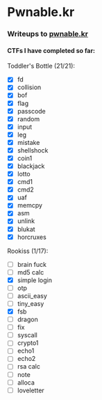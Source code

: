 # Pwnable.kr
### Writeups to [pwnable.kr](https://pwnable.kr) 



#### CTFs I have completed so far: 
Toddler's Bottle (21/21):

- [x] fd
- [x] collision
- [x] bof
- [x] flag
- [x] passcode
- [x] random
- [x] input
- [x] leg
- [x] mistake
- [x] shellshock
- [x] coin1
- [x] blackjack
- [x] lotto
- [x] cmd1
- [x] cmd2
- [x] uaf
- [x] memcpy
- [x] asm
- [x] unlink
- [x] blukat
- [x] horcruxes

Rookiss (1/17):
- [ ] brain fuck
- [ ] md5 calc
- [x] simple login
- [ ] otp
- [ ] ascii_easy
- [ ] tiny_easy
- [x] fsb
- [ ] dragon
- [ ] fix
- [ ] syscall
- [ ] crypto1
- [ ] echo1
- [ ] echo2
- [ ] rsa calc
- [ ] note
- [ ] alloca
- [ ] loveletter

